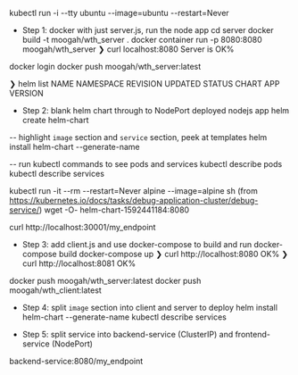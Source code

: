 

kubectl run -i --tty ubuntu --image=ubuntu --restart=Never

- Step 1: docker with just server.js, run the node app
cd server
docker build -t moogah/wth_server .
docker container run -p 8080:8080  moogah/wth_server
❯ curl localhost:8080
Server is OK%

docker login
docker push moogah/wth_server:latest

❯ helm list
NAME	NAMESPACE	REVISION	UPDATED	STATUS	CHART	APP VERSION




- Step 2: blank helm chart through to NodePort deployed nodejs app
helm create helm-chart

-- highlight `image` section and `service` section, peek at templates
helm install helm-chart --generate-name

-- run kubectl commands to see pods and services
kubectl describe pods
kubectl describe services

kubectl run -it --rm --restart=Never alpine --image=alpine sh (from https://kubernetes.io/docs/tasks/debug-application-cluster/debug-service/)
wget -O- helm-chart-1592441184:8080

curl http://localhost:30001/my_endpoint




- Step 3: add client.js and use docker-compose to build and run 
docker-compose build
docker-compose up
❯ curl http://localhost:8080
OK%                                                                                                                                 ❯ curl http://localhost:8081
OK%

docker push moogah/wth_server:latest
docker push moogah/wth_client:latest




- Step 4: split `image` section into client and server to deploy
helm install helm-chart --generate-name
kubectl describe services




- Step 5: split service into backend-service (ClusterIP) and frontend-service (NodePort)

backend-service:8080/my_endpoint